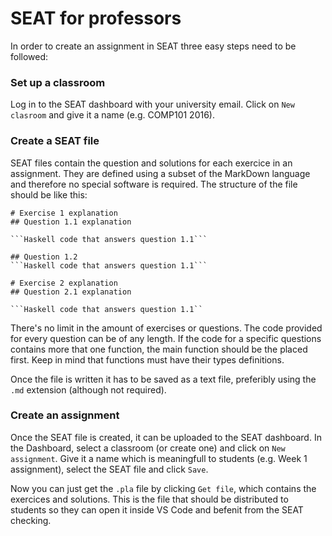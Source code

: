 # SEAT for professors

In order to create an assignment in SEAT three easy steps need to be followed:

### Set up a classroom
Log in to the SEAT dashboard with your university email. Click on `New clasroom` and give it a name
(e.g. COMP101 2016).

### Create a SEAT file
SEAT files contain the question and solutions for each exercice in an assignment. They are defined using a subset of the MarkDown
language and therefore no special software is required. The structure of the file should be like this:

```
# Exercise 1 explanation
## Question 1.1 explanation

```Haskell code that answers question 1.1```

## Question 1.2 
```Haskell code that answers question 1.1```

# Exercise 2 explanation
## Question 2.1 explanation

```Haskell code that answers question 1.1``
````

There's no limit in the amount of exercises or questions. The code provided for
every question can be of any length. If the code for a specific questions contains more that one 
function, the main function should be the placed first. Keep in mind that functions must have
their types definitions.

Once the file is written it has to be saved as a
text file, preferibly using the `.md` extension (although not required).

### Create an assignment
Once the SEAT file is created, it can be uploaded to the SEAT dashboard. In the Dashboard, select
a classroom (or create one) and click on `New assignment`. Give it a name which is meaningfull to 
students (e.g. Week 1 assignment), select the SEAT file and click `Save`.

Now you can just get the `.pla` file by clicking `Get file`, which contains the 
exercices and solutions. This is the file that should be distributed to students so they can
open it inside VS Code and befenit from the SEAT checking.

